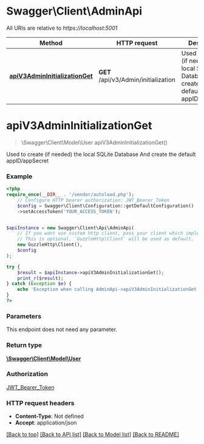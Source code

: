 # Swagger\Client\AdminApi

All URIs are relative to *https://localhost:5001*

Method | HTTP request | Description
------------- | ------------- | -------------
[**apiV3AdminInitializationGet**](AdminApi.md#apiv3admininitializationget) | **GET** /api/v3/Admin/initialization | Used to create (if needed) the local SQLite Database  And create the default appID/appSecret

# **apiV3AdminInitializationGet**
> \Swagger\Client\Model\User apiV3AdminInitializationGet()

Used to create (if needed) the local SQLite Database  And create the default appID/appSecret

### Example
```php
<?php
require_once(__DIR__ . '/vendor/autoload.php');
    // Configure HTTP bearer authorization: JWT_Bearer_Token
    $config = Swagger\Client\Configuration::getDefaultConfiguration()
    ->setAccessToken('YOUR_ACCESS_TOKEN');


$apiInstance = new Swagger\Client\Api\AdminApi(
    // If you want use custom http client, pass your client which implements `GuzzleHttp\ClientInterface`.
    // This is optional, `GuzzleHttp\Client` will be used as default.
    new GuzzleHttp\Client(),
    $config
);

try {
    $result = $apiInstance->apiV3AdminInitializationGet();
    print_r($result);
} catch (Exception $e) {
    echo 'Exception when calling AdminApi->apiV3AdminInitializationGet: ', $e->getMessage(), PHP_EOL;
}
?>
```

### Parameters
This endpoint does not need any parameter.

### Return type

[**\Swagger\Client\Model\User**](../Model/User.md)

### Authorization

[JWT_Bearer_Token](../../README.md#JWT_Bearer_Token)

### HTTP request headers

 - **Content-Type**: Not defined
 - **Accept**: application/json

[[Back to top]](#) [[Back to API list]](../../README.md#documentation-for-api-endpoints) [[Back to Model list]](../../README.md#documentation-for-models) [[Back to README]](../../README.md)

